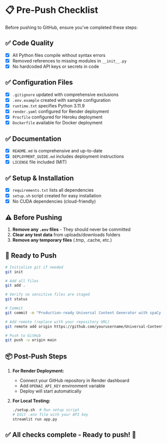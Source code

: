 # 📋 Pre-Push Checklist

Before pushing to GitHub, ensure you've completed these steps:

## ✅ Code Quality
- [x] All Python files compile without syntax errors
- [x] Removed references to missing modules in `__init__.py`
- [x] No hardcoded API keys or secrets in code

## ✅ Configuration Files
- [x] `.gitignore` updated with comprehensive exclusions
- [x] `.env.example` created with sample configuration
- [x] `runtime.txt` specifies Python 3.11.9
- [x] `render.yaml` configured for Render deployment
- [x] `Procfile` configured for Heroku deployment
- [x] `Dockerfile` available for Docker deployment

## ✅ Documentation
- [x] `README.md` is comprehensive and up-to-date
- [x] `DEPLOYMENT_GUIDE.md` includes deployment instructions
- [x] `LICENSE` file included (MIT)

## ✅ Setup & Installation
- [x] `requirements.txt` lists all dependencies
- [x] `setup.sh` script created for easy installation
- [x] No CUDA dependencies (cloud-friendly)

## ⚠️ Before Pushing
1. **Remove any `.env` files** - They should never be committed
2. **Clear any test data** from uploads/downloads folders
3. **Remove any temporary files** (.tmp, .cache, etc.)

## 🚀 Ready to Push
```bash
# Initialize git if needed
git init

# Add all files
git add .

# Verify no sensitive files are staged
git status

# Commit
git commit -m "Production-ready Universal Content Generator with spaCy optimization"

# Add remote (replace with your repository URL)
git remote add origin https://github.com/yourusername/Universal-Content-Generator.git

# Push to GitHub
git push -u origin main
```

## 📦 Post-Push Steps
1. **For Render Deployment:**
   - Connect your GitHub repository in Render dashboard
   - Add `OPENAI_API_KEY` environment variable
   - Deploy will start automatically

2. **For Local Testing:**
   ```bash
   ./setup.sh  # Run setup script
   # Edit .env file with your API key
   streamlit run app.py
   ```

## ✅ All checks complete - Ready to push! 🎉